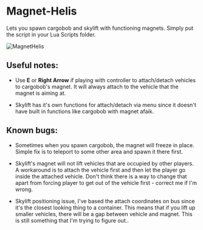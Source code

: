 # Magnet-Helis

Lets you spawn cargobob and skylift with functioning magnets. Simply put the script in your Lua Scripts folder.

![MagnetHelis](https://user-images.githubusercontent.com/129829409/229707465-6650571d-eb59-474c-8b36-eca3362e7a4e.png)


## Useful notes:
- Use **E** or **Right Arrow** if playing with controller to attach/detach vehicles to cargobob's magnet. It will always attach to the vehicle that the magnet is aiming at.

- Skylift has it's own functions for attach/detach via menu since it doesn't have built in functions like cargobob with magnet afaik.

## Known bugs:
- Sometimes when you spawn cargobob, the magnet will freeze in place. Simple fix is to teleport to some other area and spawn it there first.

- Skylift's magnet will not lift vehicles that are occupied by other players. A workaround is to attach the vehicle first and then let the player go inside the attached vehicle. Don't think there is a way to change that apart from forcing  player to get out of the vehicle first - correct me if I'm wrong.

- Skylift positioning issue, I've based the attach coordinates on bus since it's the closest looking thing to a container. This means that if you lift up smaller vehicles, there will be a gap between vehicle and magnet. This is still something that I'm trying to figure out..
